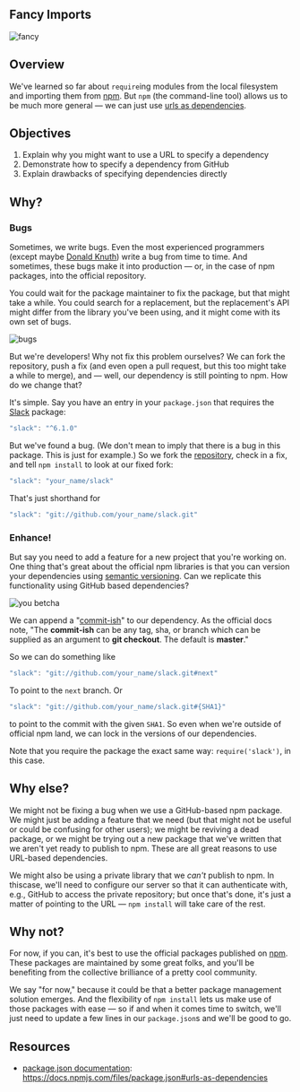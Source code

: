 Fancy Imports
---

![fancy](http://i.giphy.com/sEueensqIsLpm.gif)

## Overview

We've learned so far about `require`ing modules from the local filesystem and importing them from [npm](http://npmjs.org/). But `npm` (the command-line tool) allows us to be much more general — we can just use [urls as dependencies](https://docs.npmjs.com/files/package.json#urls-as-dependencies).

## Objectives

1. Explain why you might want to use a URL to specify a dependency
2. Demonstrate how to specify a dependency from GitHub
3. Explain drawbacks of specifying dependencies directly

## Why?

### Bugs

Sometimes, we write bugs. Even the most experienced programmers (except maybe [Donald Knuth](https://en.wikipedia.org/wiki/Donald_Knuth)) write a bug from time to time. And sometimes, these bugs make it into production — or, in the case of npm packages, into the official repository.

You could wait for the package maintainer to fix the package, but that might take a while. You could search for a replacement, but the replacement's API might differ from the library you've been using, and it might come with its own set of bugs.

![bugs](http://i.giphy.com/oSUtmrhRz5te0.gif)

But we're developers! Why not fix this problem ourselves? We can fork the repository, push a fix (and even open a pull request, but this too might take a while to merge), and — well, our dependency is still pointing to npm. How do we change that?

It's simple. Say you have an entry in your `package.json` that requires the [Slack](https://www.npmjs.com/package/slack) package:

```javascript
"slack": "^6.1.0"
```

But we've found a bug. (We don't mean to imply that there is a bug in this package. This is just for example.) So we fork the [repository](https://github.com/smallwins/slack), check in a fix, and tell `npm install` to look at our fixed fork:

```javascript
"slack": "your_name/slack"
```

That's just shorthand for

```javascript
"slack": "git://github.com/your_name/slack.git"
```

### Enhance!

But say you need to add a feature for a new project that you're working on. One thing that's great about the official npm libraries is that you can version your dependencies using [semantic versioning](https://github.com/npm/node-semver). Can we replicate this functionality using GitHub based dependencies?

![you betcha](http://i.imgur.com/zxPlMFR.gif)

We can append a "[commit-ish](https://docs.npmjs.com/files/package.json#git-urls-as-dependencies)" to our dependency. As the official docs note, "The **commit-ish** can be any tag, sha, or branch which can be supplied as an argument to **git checkout**. The default is **master**."

So we can do something like

```javascript
"slack": "git://github.com/your_name/slack.git#next"
```

To point to the `next` branch. Or

```javascript
"slack": "git://github.com/your_name/slack.git#{SHA1}"
```

to point to the commit with the given `SHA1`. So even when we're outside of official npm land, we can lock in the versions of our dependencies.

Note that you require the package the exact same way: `require('slack')`, in this case.

## Why else?

We might not be fixing a bug when we use a GitHub-based npm package. We might just be adding a feature that we need (but that might not be useful or could be confusing for other users); we might be reviving a dead package, or we might be trying out a new package that we've written that we aren't yet ready to publish to npm. These are all great reasons to use URL-based dependencies.

We might also be using a private library that we _can't_ publish to npm. In thiscase, we'll need to configure our server so that it can authenticate with, e.g., GitHub to access the private repository; but once that's done, it's just a matter of pointing to the URL — `npm install` will take care of the rest.

## Why not?

For now, if you can, it's best to use the official packages published on [npm](https://npmjs.org). These packages are maintained by some great folks, and you'll be benefiting from the collective brilliance of a pretty cool community.

We say "for now," because it could be that a better package management solution emerges. And the flexibility of `npm install` lets us make use of those packages with ease — so if and when it comes time to switch, we'll just need to update a few lines in our `package.json`s and we'll be good to go.

## Resources

- [package.json documentation](https://docs.npmjs.com/files/package.json#urls-as-dependencies): https://docs.npmjs.com/files/package.json#urls-as-dependencies

